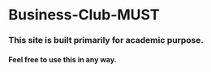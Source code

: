 # Business-Club-MUST
### This site is built primarily for academic purpose. 
#### Feel free to use this in any way.
